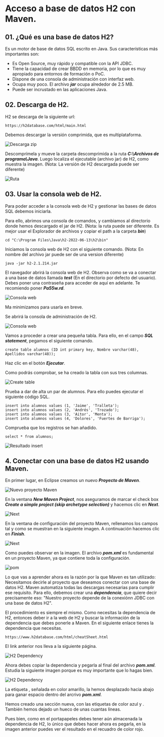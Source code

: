 # Acceso a base de datos H2 con Maven.

## 01. ¿Qué es una base de datos H2?

Es un motor de base de datos SQL escrito en Java. Sus características más importantes son:

* Es Open Source, muy rápido y compatible con la API JDBC.
* Tiene la capacidad de crear BBDD en memoria, por lo que es muy apropiado para entornos de formación o PoC.
* Dispone de una consola de administración con interfaz web.
* Ocupa muy poco. El archivo ***jar*** ocupa alrededor de 2.5 MB.
* Puede ser incrustado en las aplicaciones Java.

## 02. Descarga de H2.

H2 se descarga de la siguiente url:
```
https://h2database.com/html/main.html
```

Debemos descargar la versión comprimida, que es multiplataforma.

![Descarga zip](../img/202306281153.png)

Descomprímela y mueve la carpeta descomprimida a la ruta ***C:\Archivos de programa\Java***. Luego localiza el ejecutable (archivo jar) de H2, como muestra la imagen.
(Nota: La versión de H2 descargada puede ser diferente)

![Ruta](../img/202306281201.png)

## 03. Usar la consola web de H2.

Para poder acceder a la consola web  de H2 y gestionar las bases de datos SQL debemos iniciarla.

Para ello, abrimos una consola de comandos, y cambiamos al directorio donde hemos descargado el jar de H2.
(Nota: la ruta puede ser diferente. Es mejor usar el Explorador de archivos y copiar el path a la carpeta ***bin***)

```
cd "C:\Program Files\Java\h2-2022-06-13\h2\bin"
```


Iniciamos la consola web de H2 con el siguiente comando.
(Nota: En nombre del archivo jar puede ser de una version diferente)

```
java -jar h2-2.1.214.jar
```

El navegador abrirá la consola web de H2. Observa como se va a conectar a una base de datos llamada ***test*** (En el directorio por defecto del usuario). Debes poner una contraseña para acceder de aquí en adelante. Te recomiendo poner ***Pa55w.rd***.

![Consola web](../img/202306281213.png)

Ma minimizamos para usarla en breve.

Se abrirá la consola de administración de H2.

![Consola web](../img/202306281219.png)

Vamos a proceder a crear una pequeña tabla. Para ello, en el campo ***SQL statement***, pegamos el siguiente comando.

```
create table alumnos (ID int primary key, Nombre varchar(48), Apellidos varchar(48));
```

Haz clic en el botón ***Ejecutar***.

Como podrás comprobar, se ha creado la tabla con sus tres columnas.

![Create table](../img/202306281239.png)

Prueba a dar de alta un par de alumnos. Para ello puedes ejecutar el siguiente código SQL.

```
insert into alumnos values (1, 'Jaime', 'Tralleta');
insert into alumnos values (2, 'Andrés', 'Trozado');
insert into alumnos values (3, 'Aitor', 'Menta');
insert into alumnos values (4, 'Dolores', 'Fuertes de Barriga');
```

Comprueba que los registros se han añadido.

```
select * from alumnos;
```

![Resultado insert](../img/202306281243.png)

## 4. Conectar con una base de datos H2 usando Maven.

En primer lugar, en Eclipse creamos un nuevo ***Proyecto de Maven***. 

![Nuevo proyecto Maven](../img/202306281258.png)

En la ventana ***New Maven Project***, nos aseguramos de marcar el check box ***Create a simple project (skip archetype selection)*** y hacemos clic en ***Next***.

![Next](../img/202306281302.png)

En la ventana de configuración del proyecto Maven, rellenamos los campos tal y como se muestran en la siguiente imagen. A continuación hacemos clic en ***Finish***.

![Next](../img/202306281306.png)

Como puedes observar en la imagen. El archivo ***pom.xml*** es fundamental en un proyecto Maven, ya que contiene toda la configuración. 

![pom](../img/202306281309.png)

Lo que vas a aprender ahora es la razón por la que Maven es tan utilizado: Necesitamos decirle al proyecto que deseamos conectar con una base de datos H2. Maven automatiza todas las descargas necesarias para cumplir ese requisito. Para ello, debemos crear una ***dependencia***, que quiere decir precísamente eso: "Nuestro proyecto depende de la conexiónn JDBC con una base de datos H2".

El procedimiento es siempre el mismo. Como necesitas la dependencia de H2, entonces deber ir a la web de H2 y buscar la información de la dependencia que debes ponerle a Maven. En el siguiente enlace tienes la dependencia que necesitas.

```
https://www.h2database.com/html/cheatSheet.html
```

El link anterior nos lleva a la siguiente página.

![H2 Dependency](../img/202306281316.png)

Ahora debes copiar la dependencia y pegarla al final del archivo ***pom.xml***. Estudia la siguiente imagen porque es muy importante que lo hagas bien.

![H2 Dependency](../img/202306281320.png)

La etiqueta ***</project>***, señalada en color amarillo, la hemos desplazado hacia abajo para ganar espacio dentro del arcrivo ***pom.xml***.

Hemos creado una sección nueva, con las etiquetas de color azul ***<dependencies>*** y ***</dependencies>***. También hemos dejado un hueco de unas cuantas líneas.

Pues bien, como en el portapapeles debes tener aún almacenada la dependencia de H2, lo único que debes hacer ahora es pegarla, en la imagen anterior puedes ver el resultado en el recuadro de color rojo.












